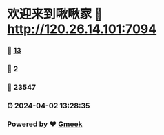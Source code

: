 # 欢迎来到啾啾家 :link: http://120.26.14.101:7094 
### :page_facing_up: [13](http://120.26.14.101:7094/tag.html) 
### :speech_balloon: 2 
### :hibiscus: 23547 
### :alarm_clock: 2024-04-02 13:28:35 
### Powered by :heart: [Gmeek](https://github.com/Meekdai/Gmeek)

